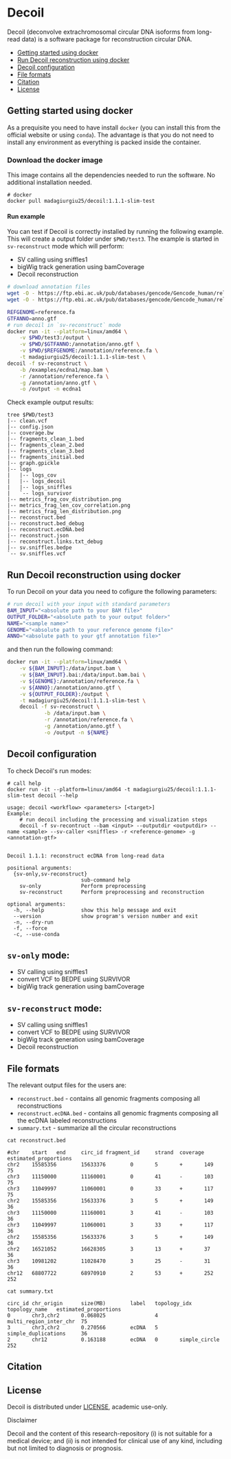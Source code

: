 # Decoil

Decoil (deconvolve extrachromosomal circular DNA isoforms from long-read data) is a software package for reconstruction
circular DNA.

- [Getting started using docker](#gettingstarted)
- [Run Decoil reconstruction using docker](#decoil-slim)
- [Decoil configuration](#decoil-config)
- [File formats](#decoil-file)
- [Citation](#citation)
- [License](#license)

## Getting started using docker <a name="gettingstarted"></a> 

As a prequisite you need to have install `docker` (you can install this from the official website or using `conda`).
The advantage is that you do not need to install any environment as everything is packed inside the container.

### Download the docker image

This image contains all the dependencies needed to run the software.
No additional installation needed.


```commandline
# docker
docker pull madagiurgiu25/decoil:1.1.1-slim-test
```

#### Run example

You can test if Decoil is correctly installed by running the following example. This will create a output folder under `$PWD/test3`.
The example is started in `sv-reconstruct` mode which will perform:
- SV calling using sniffles1
- bigWig track generation using bamCoverage
- Decoil reconstruction

```bash
# download annotation files
wget -O - https://ftp.ebi.ac.uk/pub/databases/gencode/Gencode_human/release_44/GRCh38.primary_assembly.genome.fa.gz | gunzip -c > $REFGENOME
wget -O - https://ftp.ebi.ac.uk/pub/databases/gencode/Gencode_human/release_44/gencode.v44.primary_assembly.basic.annotation.gtf.gz | gunzip -c > $GTFANNO

REFGENOME=reference.fa
GTFANNO=anno.gtf
# run decoil in `sv-reconstruct` mode
docker run -it --platform=linux/amd64 \
    -v $PWD/test3:/output \
    -v $PWD/$GTFANNO:/annotation/anno.gtf \
    -v $PWD/$REFGENOME:/annotation/reference.fa \
    -t madagiurgiu25/decoil:1.1.1-slim-test \
decoil -f sv-reconstruct \
    -b /examples/ecdna1/map.bam \
    -r /annotation/reference.fa \
    -g /annotation/anno.gtf \
    -o /output -n ecdna1
```

Check example output results:

```commandline
tree $PWD/test3
|-- clean.vcf
|-- config.json
|-- coverage.bw
|-- fragments_clean_1.bed
|-- fragments_clean_2.bed
|-- fragments_clean_3.bed
|-- fragments_initial.bed
|-- graph.gpickle
|-- logs
|   |-- logs_cov
|   |-- logs_decoil
|   |-- logs_sniffles
|   `-- logs_survivor
|-- metrics_frag_cov_distribution.png
|-- metrics_frag_len_cov_correlation.png
|-- metrics_frag_len_distribution.png
|-- reconstruct.bed
|-- reconstruct.bed_debug
|-- reconstruct.ecDNA.bed
|-- reconstruct.json
|-- reconstruct.links.txt_debug
|-- sv.sniffles.bedpe
`-- sv.sniffles.vcf
```

## Run Decoil reconstruction using docker <a name="decoil-slim"></a> 

To run Decoil on your data you need to cofigure the following parameters:

```bash
# run decoil with your input with standard parameters
BAM_INPUT="<absolute path to your BAM file>"
OUTPUT_FOLDER="<absolute path to your output folder>"
NAME="<sample name>"
GENOME="<absolute path to your reference genome file>"
ANNO="<absolute path to your gtf annotation file>"
```

and then run the following command:

```bash
docker run -it --platform=linux/amd64 \
    -v ${BAM_INPUT}:/data/input.bam \
    -v ${BAM_INPUT}.bai:/data/input.bam.bai \
    -v ${GENOME}:/annotation/reference.fa \
    -v ${ANNO}:/annotation/anno.gtf \
    -v ${OUTPUT_FOLDER}:/output \
    -t madagiurgiu25/decoil:1.1.1-slim-test \
    decoil -f sv-reconstruct \
            -b /data/input.bam \
            -r /annotation/reference.fa \
            -g /annotation/anno.gtf \
            -o /output -n ${NAME}
```

## Decoil configuration <a name="decoil-config"></a> 

To check Decoil's run modes:

```commandline
# call help
docker run -it --platform=linux/amd64 -t madagiurgiu25/decoil:1.1.1-slim-test decoil --help
```
```commandline
usage: decoil <workflow> <parameters> [<target>]
Example: 
    # run decoil including the processing and visualization steps
    decoil -f sv-recontruct --bam <input> --outputdir <outputdir> --name <sample> --sv-caller <sniffles> -r <reference-genome> -g <annotation-gtf>
        

Decoil 1.1.1: reconstruct ecDNA from long-read data

positional arguments:
  {sv-only,sv-reconstruct}
                        sub-command help
    sv-only             Perform preprocessing
    sv-reconstruct      Perform preprocessing and reconstruction

optional arguments:
  -h, --help            show this help message and exit
  --version             show program's version number and exit
  -n, --dry-run
  -f, --force
  -c, --use-conda
```

`sv-only` mode:
-
- SV calling using sniffles1
- convert VCF to BEDPE using SURVIVOR
- bigWig track generation using bamCoverage

`sv-reconstruct` mode:
-
- SV calling using sniffles1
- convert VCF to BEDPE using SURVIVOR
- bigWig track generation using bamCoverage
- Decoil reconstruction

## File formats <a name="file-format"></a> 

The relevant output files for the users are:

- `reconstruct.bed` - contains all genomic fragments composing all reconstructions
- `reconstruct.ecDNA.bed` - contains all genomic fragments composing all the ecDNA labeled reconstructions
- `summary.txt` - summarize all the circular reconstructions

```commandline
cat reconstruct.bed

#chr    start   end     circ_id fragment_id     strand  coverage        estimated_proportions
chr2    15585356        15633376        0       5       +       149     75
chr3    11150000        11160001        0       41      -       103     75
chr3    11049997        11060001        0       33      +       117     75
chr2    15585356        15633376        3       5       +       149     36
chr3    11150000        11160001        3       41      -       103     36
chr3    11049997        11060001        3       33      +       117     36
chr2    15585356        15633376        3       5       +       149     36
chr2    16521052        16628305        3       13      +       37      36
chr3    10981202        11028470        3       25      -       31      36
chr12   68807722        68970910        2       53      +       252     252

```

```commandline
cat summary.txt

circ_id chr_origin      size(MB)        label   topology_idx    topology_name   estimated_proportions
0       chr3,chr2       0.068025                4       multi_region_inter_chr  75
3       chr3,chr2       0.270566        ecDNA   5       simple_duplications     36
2       chr12           0.163188        ecDNA   0       simple_circle           252
```

## Citation <a name="citation"></a>

## License <a name="license"></a> 

Decoil is distributed under [LICENSE](LICENSE), academic use-only.

 Disclaimer

Decoil and the content of this research-repository (i) is not suitable for a medical device; and (ii) is not intended
for clinical use of any kind, including but not limited to diagnosis or prognosis.
